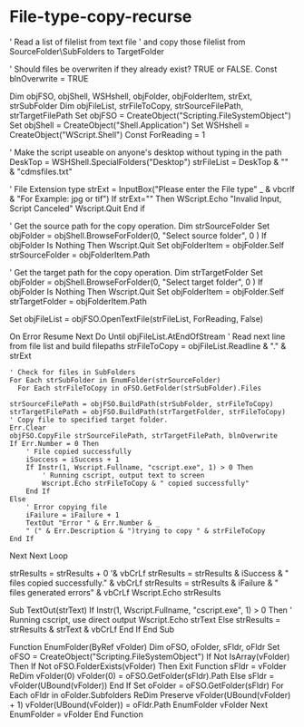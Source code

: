# File-type-copy-recurse
' Read a list of filelist from text file
' and copy those filelist from SourceFolder\SubFolders to TargetFolder

' Should files be overwriten if they already exist? TRUE or FALSE.
Const blnOverwrite = TRUE

Dim objFSO, objShell, WSHshell, objFolder, objFolderItem, strExt, strSubFolder
Dim objFileList, strFileToCopy, strSourceFilePath, strTargetFilePath 
Set objFSO = CreateObject("Scripting.FileSystemObject")
Set objShell = CreateObject("Shell.Application")
Set WSHshell = CreateObject("WScript.Shell")
Const ForReading = 1

' Make the script useable on anyone's desktop without typing in the path
DeskTop = WSHShell.SpecialFolders("Desktop")
strFileList = DeskTop & "\" & "cdmsfiles.txt"

' File Extension type
strExt = InputBox("Please enter the File type" _
& vbcrlf & "For Example: jpg or tif")
If strExt="" Then 
   WScript.Echo "Invalid Input, Script Canceled"
Wscript.Quit
End if

' Get the source path for the copy operation.
Dim strSourceFolder
Set objFolder = objShell.BrowseForFolder(0, "Select source folder", 0 )
If objFolder Is Nothing Then Wscript.Quit
Set objFolderItem = objFolder.Self
strSourceFolder = objFolderItem.Path

' Get the target path for the copy operation.
Dim strTargetFolder
Set objFolder = objShell.BrowseForFolder(0, "Select target folder", 0 )
If objFolder Is Nothing Then Wscript.Quit
Set objFolderItem = objFolder.Self
strTargetFolder = objFolderItem.Path

Set objFileList = objFSO.OpenTextFile(strFileList, ForReading, False)

On Error Resume Next
Do Until objFileList.AtEndOfStream
    ' Read next line from file list and build filepaths
    strFileToCopy = objFileList.Readline & "." & strExt

    ' Check for files in SubFolders
    For Each strSubFolder in EnumFolder(strSourceFolder)
      For Each strFileToCopy in oFSO.GetFolder(strSubFolder).Files

    strSourceFilePath = objFSO.BuildPath(strSubFolder, strFileToCopy)
    strTargetFilePath = objFSO.BuildPath(strTargetFolder, strFileToCopy)
    ' Copy file to specified target folder.
    Err.Clear
    objFSO.CopyFile strSourceFilePath, strTargetFilePath, blnOverwrite
    If Err.Number = 0 Then
        ' File copied successfully
        iSuccess = iSuccess + 1
        If Instr(1, Wscript.Fullname, "cscript.exe", 1) > 0 Then
            ' Running cscript, output text to screen
            Wscript.Echo strFileToCopy & " copied successfully"
        End If
    Else
        ' Error copying file
        iFailure = iFailure + 1
        TextOut "Error " & Err.Number & _
        " (" & Err.Description & ")trying to copy " & strFileToCopy
    End If
   Next
Next
Loop

strResults = strResults + 0 '& vbCrLf
strResults = strResults & iSuccess & " files copied successfully." & vbCrLf
strResults = strResults & iFailure & " files generated errors" & vbCrLf
Wscript.Echo strResults

Sub TextOut(strText)
    If Instr(1, Wscript.Fullname, "cscript.exe", 1) > 0 Then
        ' Running cscript, use direct output
        Wscript.Echo strText
    Else
        strResults = strResults & strText & vbCrLf
    End If
End Sub

Function EnumFolder(ByRef vFolder)
Dim oFSO, oFolder, sFldr, oFldr
Set oFSO = CreateObject("Scripting.FileSystemObject")
If Not IsArray(vFolder) Then
If Not oFSO.FolderExists(vFolder) Then Exit Function
sFldr = vFolder
ReDim vFolder(0)
vFolder(0) = oFSO.GetFolder(sFldr).Path
Else sFldr = vFolder(UBound(vFolder))
End If
Set oFolder = oFSO.GetFolder(sFldr)
For Each oFldr in oFolder.Subfolders
ReDim Preserve vFolder(UBound(vFolder) + 1)
vFolder(UBound(vFolder)) = oFldr.Path
EnumFolder vFolder
Next
EnumFolder = vFolder
End Function
